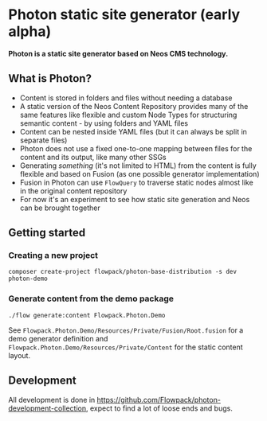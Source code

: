 # Photon static site generator (early alpha)

**Photon is a static site generator based on Neos CMS technology.**

## What is Photon?

* Content is stored in folders and files without needing a database
* A static version of the Neos Content Repository provides many of the same features like flexible and custom Node Types for structuring semantic content - by using folders and YAML files
* Content can be nested inside YAML files (but it  can always be split in separate files)
* Photon does not use a fixed one-to-one mapping between files for the content and its output, like many other SSGs
* Generating _something_ (it's not limited to HTML) from the content is fully flexible and based on Fusion (as one possible generator implementation)
* Fusion in Photon can use `FlowQuery` to traverse static nodes almost like in the original content repository
* For now it's an experiment to see how static site generation and Neos can be brought together

## Getting started

### Creating a new project

    composer create-project flowpack/photon-base-distribution -s dev photon-demo

### Generate content from the demo package

    ./flow generate:content Flowpack.Photon.Demo

See `Flowpack.Photon.Demo/Resources/Private/Fusion/Root.fusion` for a demo generator definition and `Flowpack.Photon.Demo/Resources/Private/Content` for the static content layout.

## Development

All development is done in https://github.com/Flowpack/photon-development-collection, expect to find a lot of loose ends and bugs.